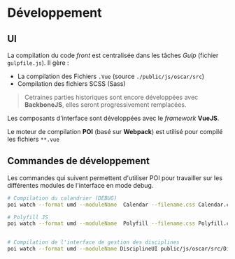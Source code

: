 # Développement

## UI

La compilation du code *front* est centralisée dans les tâches *Gulp* (fichier `gulpfile.js`). Il gère : 

 - La compilation des Fichiers `.Vue` (source `./public/js/oscar/src`)
 - Compilation des fichiers SCSS (Sass)

> Cetraines parties historiques sont encore développées avec **BackboneJS**, elles seront progressivement remplacées.

Les composants d'interface sont développées avec le *framework* **VueJS**.
 
Le moteur de compilation **POI** (basé sur **Webpack**) est utilisé pour compilé les fichiers `**.vue`

## Commandes de développement

Les commandes qui suivent permettent d'utiliser POI pour travailler sur les différentes modules de l'interface en mode debug.

```bash
# Compilation du calandrier (DEBUG)
poi watch --format umd --moduleName  Calendar --filename.css Calendar.css --filename.js Calendar.js --dist public/js/oscar/dist public/js/oscar/src/Calendar.vue 

# Polyfill JS
poi watch --format umd --moduleName  Polyfill --filename.css Polyfill.css --filename.js Polyfill.js --dist public/js/oscar/dist public/js/oscar/src/Polyfill.js 


# Compilation de l'interface de gestion des disciplines
poi watch --format umd --moduleName DisciplineUI public/js/oscar/src/DisciplineUI.vue --filename.css DisciplineUI.css --filename.js DisciplineUI.js --dist public/js/oscar/dist
```